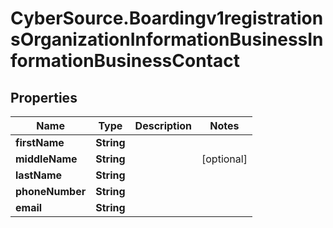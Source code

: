 # CyberSource.Boardingv1registrationsOrganizationInformationBusinessInformationBusinessContact

## Properties
Name | Type | Description | Notes
------------ | ------------- | ------------- | -------------
**firstName** | **String** |  | 
**middleName** | **String** |  | [optional] 
**lastName** | **String** |  | 
**phoneNumber** | **String** |  | 
**email** | **String** |  | 


